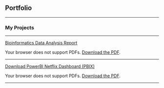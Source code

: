 ## Portfolio

---

### My Projects

---
[Bioinformatics Data Analysis Report](190260662_BMS3025_Report%20(1).pdf)

<object data="pdf/190260662_BMS3025_Report%20(1).pdf" type="application/pdf" width="100%" height="600px">
    <p>Your browser does not support PDFs. <a href="pdf/190260662_BMS3025_Report%20(1).pdf">Download the PDF</a>.</p>
</object>

---
[Download PowerBI Netflix Dashboard (PBIX)](pdf/Netflix%20PowerBI%20Dashboard.pbix)

<object data="pdf/Netflix%20PowerBI%20Dashboard.pdf" type="application/pdf" width="100%" height="600px">
    <p>Your browser does not support PDFs. <a href="pdf/Netflix%20PowerBI%20Dashboard.pdf">Download the PDF</a>.</p>
</object>

---
